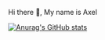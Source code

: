 Hi there 👋, My name is Axel

[![Anurag's GitHub stats](https://github-readme-stats.vercel.app/api?username=ExpertHacker444)](https://github.com/ExpertHacker444/github-readme-stats)
